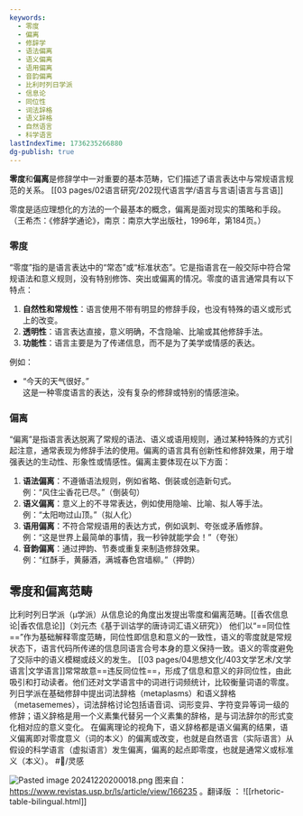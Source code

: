 ```yaml
---
keywords:
  - 零度
  - 偏离
  - 修辞学
  - 语法偏离
  - 语义偏离
  - 语用偏离
  - 音韵偏离
  - 比利时列日学派
  - 信息论
  - 同位性
  - 词法辞格
  - 语义辞格
  - 自然语言
  - 科学语言
lastIndexTime: 1736235266880
dg-publish: true
---
```

**零度**和**偏离**是修辞学中一对重要的基本范畴，它们描述了语言表达中与常规语言规范的关系。
[[03 pages/02语言研究/202现代语言学/语言与言语\|语言与言语]]

零度是适应理想化的方法的一个最基本的概念，偏离是面对现实的策略和手段。（王希杰：《修辞学通论》，南京：南京大学出版社，1996年，第184页。）
### **零度**

“零度”指的是语言表达中的“常态”或“标准状态”。它是指语言在一般交际中符合常规语法和意义规则，没有特别修饰、突出或偏离的情况。零度的语言通常具有以下特点：

1. **自然性和常规性**：语言使用不带有明显的修辞手段，也没有特殊的语义或形式上的改变。
2. **透明性**：语言表达直接，意义明确，不含隐喻、比喻或其他修辞手法。
3. **功能性**：语言主要是为了传递信息，而不是为了美学或情感的表达。

例如：

- “今天的天气很好。”  
    这是一种零度语言的表达，没有复杂的修辞或特别的情感渲染。

### **偏离**

“偏离”是指语言表达脱离了常规的语法、语义或语用规则，通过某种特殊的方式引起注意，通常表现为修辞手法的使用。偏离的语言具有创新性和修辞效果，用于增强表达的生动性、形象性或情感性。偏离主要体现在以下方面：

1. **语法偏离**：不遵循语法规则，例如省略、倒装或创造新句式。  
    例：“风住尘香花已尽。”（倒装句）
2. **语义偏离**：意义上的不寻常表达，例如使用隐喻、比喻、拟人等手法。  
    例：“太阳吻过山顶。”（拟人化）
3. **语用偏离**：不符合常规语用的表达方式，例如讽刺、夸张或矛盾修辞。  
    例：“这是世界上最简单的事情，我一秒钟就能学会！”（夸张）
4. **音韵偏离**：通过押韵、节奏或重复来制造修辞效果。  
    例：“红酥手，黄藤酒，满城春色宫墙柳。”（押韵）
    

## 零度和偏离范畴
比利时列日学派（μ学派）从信息论的角度出发提出零度和偏离范畴。[[香农信息论\|香农信息论]]（刘元杰《基于训诂学的唐诗词汇语义研究》）
他们以“==同位性==”作为基础解释零度范畴，同位性即信息和意义的一致性，语义的零度就是常规状态下，语言代码所传递的信息同语言合号本身的意义保持一致。语义的零度避免了交际中的语义模糊或歧义的发生。
[[03 pages/04思想文化/403文学艺术/文学语言\|文学语言]]常常故意==违反同位性==，形成了信息和意义的非同位性，由此吸引和打动读者。他们还对文学语言中的词进行词频统计，比较衡量词语的零度。
列日学派在基础修辞中提出词法辞格（metaplasms）和语义辞格（metasememes），词法辞格讨论包括语音词、词形变异、字符变异等词一级的修辞；语义辞格是用一个义素集代替另一个义素集的辞格，是与词法辞尔的形式变化相对应的意义变化。
在偏离理论的视角下，语义辞格都是语义偏离的结果，语义偏离即对零度意义（词的本义）的偏离或改变，也就是自然语言（实际语言）从假设的科学语言（虚拟语言）发生偏离，偏离的起点即零度，也就是通常义或标准义（本义）。 #🔖/灵感 

![Pasted image 20241220200018.png](/img/user/09%20settings/Z%20attachment/Pasted%20image%2020241220200018.png)
图来自： https://www.revistas.usp.br/ls/article/view/166235 。翻译版 ：
![[rhetoric-table-bilingual.html]]

